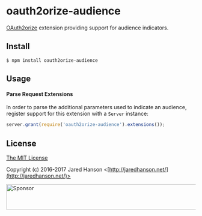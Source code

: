 # oauth2orize-audience

[OAuth2orize](https://github.com/jaredhanson/oauth2orize) extension providing
support for audience indicators.

## Install

    $ npm install oauth2orize-audience

## Usage

#### Parse Request Extensions

In order to parse the additional parameters used to indicate an audience,
register support for this extension with a `Server` instance:

```js
server.grant(require('oauth2orize-audience').extensions());
```

## License

[The MIT License](http://opensource.org/licenses/MIT)

Copyright (c) 2016-2017 Jared Hanson <[http://jaredhanson.net/](http://jaredhanson.net/)>

<a target='_blank' rel='nofollow' href='https://app.codesponsor.io/link/vK9dyjRnnWsMzzJTQ57fRJpH/jaredhanson/oauth2orize-audience'>  <img alt='Sponsor' width='888' height='68' src='https://app.codesponsor.io/embed/vK9dyjRnnWsMzzJTQ57fRJpH/jaredhanson/oauth2orize-audience.svg' /></a>
